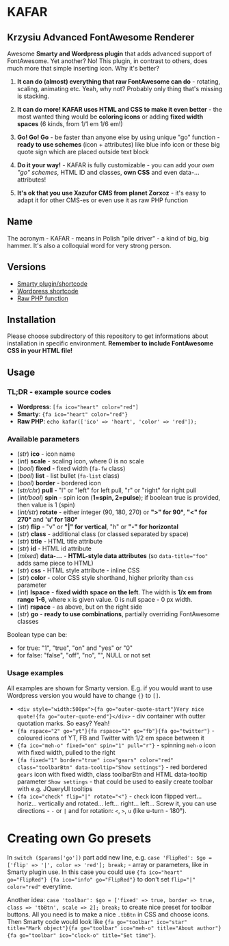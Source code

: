 # KAFAR
## Krzysiu Advanced FontAwesome Renderer
Awesome **Smarty and Wordpress plugin** that adds advanced support of FontAwesome. Yet another? No! This plugin, in contrast to others, does much more that simple inserting icon. Why it's better?


1) **It can do (almost) everything that raw FontAwesome can do** - rotating, scaling, animating etc. Yeah, why not? Probably only thing that's missing is stacking. 

2) **It can do more! KAFAR uses HTML and CSS to make it even better** - the most wanted thing would be **coloring icons** or adding **fixed width spaces** (6 kinds, from 1/1 em 1/6 em!)

3) **Go! Go! Go** - be faster than anyone else by using unique "go" function - **ready to use schemes** (icon + attributes) like blue info icon or these big quote sign which are placed outside text block

4) **Do it your way!** - KAFAR is fully customizable - you can add your *own "go" schemes*, HTML ID and classes, **own CSS** and even data-... attributes!

5) **It's ok that you use Xazufor CMS from planet Zorxoz** - it's easy to adapt it for other CMS-es or even use it as raw PHP function


## Name
The acronym - KAFAR - means in Polish "pile driver" - a kind of big, big hammer. It's also a colloquial word for very strong person.

## Versions

* [Smarty plugin/shortcode](https://github.com/Krzysiu/kafar/blob/master/Smarty/README.md)
* [Wordpress shortcode](https://github.com/Krzysiu/kafar/blob/master/Wordpress/README.md)
* [Raw PHP function](https://github.com/Krzysiu/kafar/blob/master/Raw%20PHP/README.md)


## Installation
Please choose subdirectory of this repository to get informations about installation in specific environment. **Remember to include FontAwesome CSS in your HTML file!**

## Usage

### TL;DR - example source codes

* **Wordpress**: `[fa ico="heart" color="red"]`
* **Smarty**: `{fa ico="heart" color="red"}`
* **Raw PHP**: `echo kafar(['ico' => 'heart', 'color' => 'red']);`

### Available parameters

* (*str*) **ico** - icon name
* (*int*) **scale** - scaling icon, where 0 is no scale
* (*bool*) **fixed** - fixed width (`fa-fw` class)
* (*bool*) **list** - list bullet  (`fa-list` class)
* (*bool*) **border** - bordered icon
* (*str/chr*) **pull** - "l" or "left" for left pull, "r" or "right" for right pull
* (*int/bool*) **spin** - spin icon (**1=spin, 2=pulse**); if boolean true is provided, then value is 1 (spin)
* (*int/str*) **rotate** - either integer (90, 180, 270) or **">" for 90°**, **"<" for 270°** and **'u' for 180°**
* (*str*) **flip** - "v" or **"|" for vertical**, "h" or **"-" for horizontal**
* (*str*) **class** - additional class (or classed separated by space)
* (*str*) **title** - HTML title attribute
* (*str*) **id** - HTML id attribute
* (*mixed*) **data-...** - **HTML-style data attributes** (so `data-title="foo"` adds same piece to HTML)
* (*str*) **css** - HTML style attribute - inline CSS
* (*str*) **color** - color CSS style shorthand, higher priority than `css` parameter
* (*int*) **lspace** - **fixed width space on the left**. The width is **1/x em from range 1-6**, where x is given value. 0 is null space - 0 px width.
* (*int*) **rspace** - as above, but on the right side
* (*str*) **go** - **ready to use combinations**, partially overriding FontAwesome classes

Boolean type can be:

* for true: "1", "true", "on" and "yes" or "0"
* for false: "false", "off", "no", "", NULL or not set

### Usage examples

All examples are shown for Smarty version. E.g. if you would want to use Wordpress version you would have to change `{}` to `[]`.

* `<div style="width:500px">{fa go="outer-quote-start"}Very nice quote!{fa go="outer-quote-end"}</div>` - div container with outter quotation marks. So easy? Yeah!
* `{fa rspace="2" go="yt"}{fa rspace="2" go="fb"}{fa go="twitter"}` - coloured icons of YT, FB and Twitter with 1/2 em space between it
* `{fa ico="meh-o" fixed="on" spin="1" pull="r"}` - spinning `meh-o` icon with fixed width, pulled to the right
* `{fa fixed="1" border="true" ico="gears" color="red" class="toolbarBtn" data-tooltip="Show settings"}` - red bordered `gears` icon with fixed width, class toolbarBtn and HTML data-tooltip parameter `Show settings` - that could be used to easily create toolbar with e.g. JQueryUI tooltips
* `{fa ico="check" flip="|" rotate="<"}` - `check` icon flipped vert... horiz... vertically and rotated... left... right... left... Screw it, you can use directions - `-` or `|` and for rotation: `<`, `>`, `u` (like u-turn - 180°).

# Creating own Go presets

In `switch ($params['go'])` part add new line, e.g. `case 'FlipRed': $go = ['flip' => '|', color => 'red']; break;` - array or parameters, like in Smarty plugin use. In this case you could use `{fa ico="heart" go="FlipRed"} {fa ico="info" go="FlipRed"}` to don't set `flip="|" color="red"` everytime. 

Another idea: `case 'toolbar': $go = ['fixed' => true, border => true, class => 'tbBtn', scale => 2]; break;` to create nice preset for toolbar buttons. All you need is to make a nice `.tbBtn` in CSS and choose icons. Then Smarty code would look like `{fa go="toolbar" ico="star" title="Mark object"}{fa go="toolbar" ico="meh-o" title="About author"}{fa go="toolbar" ico="clock-o" title="Set time"}`.

